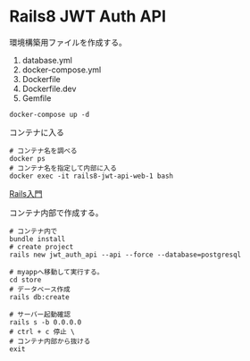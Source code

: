 # Rails8 JWT Auth API
環境構築用ファイルを作成する。

1. database.yml
2. docker-compose.yml
3. Dockerfile
4. Dockerfile.dev
5. Gemfile

```shell
docker-compose up -d
```

コンテナに入る
```shell
# コンテナ名を調べる
docker ps
# コンテナ名を指定して内部に入る
docker exec -it rails8-jwt-api-web-1 bash
```

[Rails入門](https://guides.rubyonrails.org/getting_started.html#adding-authentication)

コンテナ内部で作成する。
```shell
# コンテナ内で
bundle install
# create project
rails new jwt_auth_api --api --force --database=postgresql

# myappへ移動して実行する。
cd store
# データベース作成
rails db:create

# サーバー起動確認
rails s -b 0.0.0.0
# ctrl + c 停止 \
# コンテナ内部から抜ける
exit
```